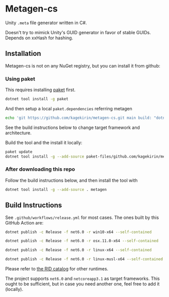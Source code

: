 # Metagen-cs

Unity `.meta` file generator written in C#.

Doesn't try to mimick Unity's GUID generator in favor of stable GUIDs.
Depends on xxHash for hashing.

## Installation

Metagen-cs is not on any NuGet registry, but you can install it from github:

### Using paket

This requires installing [paket](https://fsprojects.github.io/Paket/index.html) first.

```bash
dotnet tool install -g paket
```

And then setup a local `paket.dependencies` referring metagen

```bash
echo 'git https://github.com/kagekirin/metagen-cs.git main build: "dotnet publish -f net5.0 -r linux-x64 -c Release --self-contained true"' > paket.dependencies
```

See the build instructions below to change target framework and architecture.

Build the tool and the install it locally:

```bash
paket update
dotnet tool install -g --add-source paket-files/github.com/kagekirin/metagen-cs metagen
```

### After downloading this repo

Follow the build instructions below, and then install the tool with

```bash
dotnet tool install -g --add-source . metagen
```

## Build Instructions

See `.github/workflows/release.yml` for most cases. The ones built by this GitHub Action are:

```bash
dotnet publish -c Release -f net6.0 -r win10-x64 --self-contained
```

```bash
dotnet publish -c Release -f net6.0 -r osx.11.0-x64 --self-contained
```

```bash
dotnet publish -c Release -f net6.0 -r linux-x64 --self-contained
```

```bash
dotnet publish -c Release -f net6.0 -r linux-musl-x64 --self-contained
```

Please refer to [the RID catalog](https://docs.microsoft.com/en-us/dotnet/core/rid-catalog) for other runtimes.

The project supports `net6.0` and `netcoreapp3.1` as target frameworks.
This ought to be sufficient, but in case you need another one, feel free to add it (locally).
